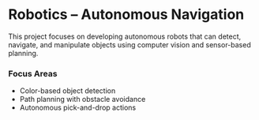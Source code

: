 # Robotics – Autonomous Navigation  

This project focuses on developing autonomous robots that can detect, navigate, and manipulate objects using computer vision and sensor-based planning.  

### Focus Areas  
- Color-based object detection  
- Path planning with obstacle avoidance  
- Autonomous pick-and-drop actions 
